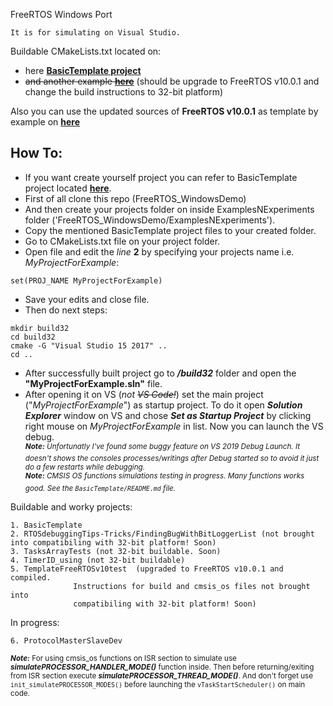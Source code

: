 


FreeRTOS Windows Port
```
It is for simulating on Visual Studio.
```
Buildable CMakeLists.txt located on:<br />
- here [**BasicTemplate project**](https://github.com/MSLM-Electric/FreeRTOS_WindowsDemo/tree/master/ExamplesNExperiments/BasicTemplate)<br />
- ~~and another example [**here**](https://github.com/MSLM-Electric/FreeRTOS_WindowsDemo/tree/master/ExamplesNExperiments/RTOSdebuggingTips-Tricks/FindingBugWithBitLoggerList)~~ (should be upgrade to FreeRTOS v10.0.1 and change the build instructions to 32-bit platform)

Also you can use the updated sources of **FreeRTOS v10.0.1** as template by example on [**here**](https://github.com/MSLM-Electric/FreeRTOS_WindowsDemo/tree/master/ExamplesNExperiments/TemplateFreeRTOSv10test)

How To:
-------

- If you want create yourself project you can refer to BasicTemplate project located
[**here**](https://github.com/MSLM-Electric/FreeRTOS_WindowsDemo/tree/master/ExamplesNExperiments/BasicTemplate).
- First of all clone this repo (FreeRTOS_WindowsDemo)
- And then create your projects folder on inside ExamplesNExperiments folder ('FreeRTOS_WindowsDemo/ExamplesNExperiments').
- Copy the mentioned BasicTemplate project files to your created folder.
- Go to CMakeLists.txt file on your project folder.
- Open file and edit the *line* **2** by specifying your projects name i.e. *MyProjectForExample*:
```
set(PROJ_NAME MyProjectForExample)
```
- Save your edits and close file.
- Then do next steps:
```
mkdir build32
cd build32
cmake -G "Visual Studio 15 2017" ..
cd ..
```
- After successfully built project go to **_/build32_** folder and open the  **"MyProjectForExample.sln"** file.
- After opening it on VS (*not ~~VS Code!~~*) set the main project ("_MyProjectForExample_") as startup project. To do it open **_Solution Explorer_** window on VS and
chose **_Set as Startup Project_** by clicking right mouse on _MyProjectForExample_ in list. Now you can launch the VS debug.<br />
<sup>**_Note:_** _Unfortunatly I've found some buggy feature on VS 2019 Debug Launch. It doesn't shows the consoles processes/writings after Debug started so to avoid it just do a few restarts while debugging._</sup><br />
<sup>**_Note:_** _CMSIS OS functions simulations testing in progress. Many functions works good. See the `BasicTemplate/README.md` file._ </sup><br />



Buildable and worky projects:
```
1. BasicTemplate
2. RTOSdebuggingTips-Tricks/FindingBugWithBitLoggerList (not brought into compatibiling with 32-bit platform! Soon)
3. TasksArrayTests (not 32-bit buildable. Soon)
4. TimerID_using (not 32-bit buildable)
5. TemplateFreeRTOSv10test  (upgraded to FreeRTOS v10.0.1 and compiled.
              Instructions for build and cmsis_os files not brought into
              compatibiling with 32-bit platform! Soon)
```


In progress:
```
6. ProtocolMasterSlaveDev
```

<sup>**_Note:_** For using cmsis_os functions on ISR section to simulate use **_simulatePROCESSOR_HANDLER_MODE()_** function inside. Then before returning/exiting from ISR section execute **_simulatePROCESSOR_THREAD_MODE()_**. And don't forget use `init_simulatePROCESSOR_MODES()` before launching the `vTaskStartScheduler()` on main code.</sup><br />
